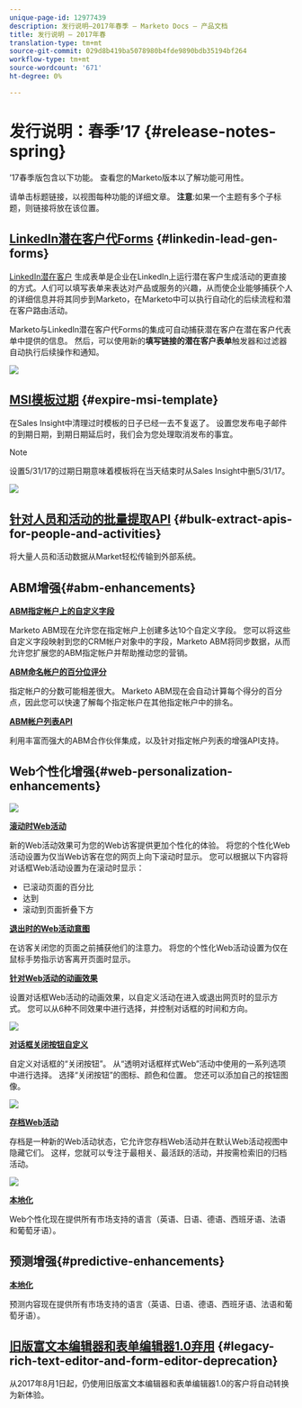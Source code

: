 ```yaml
---
unique-page-id: 12977439
description: 发行说明–2017年春季 — Marketo Docs — 产品文档
title: 发行说明 — 2017年春
translation-type: tm+mt
source-git-commit: 029d8b419ba5078980b4fde9890bdb35194bf264
workflow-type: tm+mt
source-wordcount: '671'
ht-degree: 0%

---
```



# 发行说明：春季’17 {#release-notes-spring}

’17春季版包含以下功能。 查看您的Marketo版本以了解功能可用性。

请单击标题链接，以视图每种功能的详细文章。 **注意**:如果一个主题有多个子标题，则链接将放在该位置。

## [LinkedIn潜在客户代Forms](/help/marketo/product-docs/demand-generation/social/social-functions/set-up-linkedin-lead-gen-forms.md) {#linkedin-lead-gen-forms}

[LinkedIn潜在客户](https://business.linkedin.com/marketing-solutions/native-advertising/lead-gen-ads) 生成表单是企业在LinkedIn上运行潜在客户生成活动的更直接的方式。人们可以填写表单来表达对产品或服务的兴趣，从而使企业能够捕获个人的详细信息并将其同步到Marketo，在Marketo中可以执行自动化的后续流程和潜在客户路由活动。

Marketo与LinkedIn潜在客户代Forms的集成可自动捕获潜在客户在潜在客户代表单中提供的信息。 然后，可以使用新的&#x200B;**填写链接的潜在客户表单**&#x200B;触发器和过滤器自动执行后续操作和通知。

![](assets/release-notes-image.png)

## [MSI模板过期](/help/marketo/product-docs/marketo-sales-insight/msi-for-salesforce/features/actions-in-the-msi-panel/send-marketo-email/publish-an-email-to-sales-insight.md) {#expire-msi-template}

在Sales Insight中清理过时模板的日子已经一去不复返了。 设置您发布电子邮件的到期日期，到期日期延后时，我们会为您处理取消发布的事宜。

>[!NOTE]
>
>设置5/31/17的过期日期意味着模板将在当天结束时从Sales Insight中删5/31/17。

![](assets/four-281-29.png)

## [针对人员和活动的批量提取API](https://developers.marketo.com/rest-api/bulk-extract/) {#bulk-extract-apis-for-people-and-activities}

将大量人员和活动数据从Market轻松传输到外部系统。

## ABM增强{#abm-enhancements}

**[ABM指定帐户上的自定义字段](https://docs.marketo.com/x/1wnG)**

Marketo ABM现在允许您在指定帐户上创建多达10个自定义字段。 您可以将这些自定义字段映射到您的CRM帐户对象中的字段，Marketo ABM将同步数据，从而允许您扩展您的ABM指定帐户并帮助推动您的营销。

**[ABM命名帐户的百分位评分](https://docs.marketo.com/display/docs/assets/abmpercentiles.png)**

指定帐户的分数可能相差很大。 Marketo ABM现在会自动计算每个得分的百分点，因此您可以快速了解每个指定帐户在其他指定帐户中的排名。

**[ABM帐户列表API](https://developers.marketo.com/rest-api/lead-database/named-account-lists/)**

利用丰富而强大的ABM合作伙伴集成，以及针对指定帐户列表的增强API支持。

## Web个性化增强{#web-personalization-enhancements}

![](assets/dialogoptions.png)

**[滚动时Web活动](/help/marketo/product-docs/web-personalization/working-with-web-campaigns/set-how-your-web-campaign-displays.md)**

新的Web活动效果可为您的Web访客提供更加个性化的体验。 将您的个性化Web活动设置为仅当Web访客在您的网页上向下滚动时显示。 您可以根据以下内容将对话框Web活动设置为在滚动时显示：

* 已滚动页面的百分比
* 达到
* 滚动到页面折叠下方

**[退出时的Web活动意图](/help/marketo/product-docs/web-personalization/working-with-web-campaigns/set-how-your-web-campaign-displays.md)**

在访客关闭您的页面之前捕获他们的注意力。 将您的个性化Web活动设置为仅在鼠标手势指示访客离开页面时显示。

**[针对Web活动的动画效果](/help/marketo/product-docs/web-personalization/working-with-web-campaigns/create-a-new-dialog-web-campaign.md)**

设置对话框Web活动的动画效果，以自定义活动在进入或退出网页时的显示方式。 您可以从6种不同效果中进行选择，并控制对话框的时间和方向。

![](assets/animationoptins.png)

**[对话框关闭按钮自定义](/help/marketo/product-docs/web-personalization/working-with-web-campaigns/create-a-new-dialog-web-campaign.md)**

自定义对话框的“关闭按钮”。 从“透明对话框样式Web”活动中使用的一系列选项中进行选择。 选择“关闭按钮”的图标、颜色和位置。 您还可以添加自己的按钮图像。

![](assets/dialog-button-fill-5b1-5d.png)

**[存档Web活动](/help/marketo/product-docs/web-personalization/working-with-web-campaigns/archive-a-web-campaign.md)**

存档是一种新的Web活动状态，它允许您存档Web活动并在默认Web活动视图中隐藏它们。 这样，您就可以专注于最相关、最活跃的活动，并按需检索旧的归档活动。

![](assets/archive-campaign-5b2-5d.png)

**[本地化](/help/marketo/product-docs/administration/settings/select-your-language-locale-and-time-zone.md)**

Web个性化现在提供所有市场支持的语言（英语、日语、德语、西班牙语、法语和葡萄牙语）。

## 预测增强{#predictive-enhancements}

**[本地化](/help/marketo/product-docs/administration/settings/select-your-language-locale-and-time-zone.md)**

预测内容现在提供所有市场支持的语言（英语、日语、德语、西班牙语、法语和葡萄牙语）。

## [旧版富文本编辑器和表单编辑器1.0弃用](https://nation.marketo.com/docs/DOC-4315) {#legacy-rich-text-editor-and-form-editor-deprecation}

从2017年8月1日起，仍使用旧版富文本编辑器和表单编辑器1.0的客户将自动转换为新体验。
